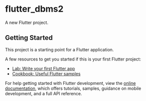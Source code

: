 # flutter_dbms2

A new Flutter project.
<!-- All pages and features : -->
<!-- ![WhatsApp Image 2023-06-06 at 11 32 03](https://github.com/UMESH-042/UdyogTrackr/assets/98551372/5818aef0-7f1a-4930-8a2e-a76c71a5c745)
![WhatsApp Image 2023-06-06 at 11 32 04](https://github.com/UMESH-042/UdyogTrackr/assets/98551372/7d9857f8-54ba-49ae-a605-04ebad36cc38)
![WhatsApp Image 2023-06-06 at 11 32 04 (1)](https://github.com/UMESH-042/UdyogTrackr/assets/98551372/6a03b470-e0b0-4fc2-8faa-c77c89623b1f)
![WhatsApp Image 2023-06-06 at 11 32 04 (2)](https://github.com/UMESH-042/UdyogTrackr/assets/98551372/986cb2b2-f23a-4392-885b-f85f77dcfef3)
![WhatsApp Image 2023-06-06 at 11 32 04 (3)](https://github.com/UMESH-042/UdyogTrackr/assets/98551372/c7ebdf9c-75c1-47a1-a870-bc5812fb3f69)
![WhatsApp Image 2023-06-06 at 11 32 05](https://github.com/UMESH-042/UdyogTrackr/assets/98551372/12728dab-9a2c-4500-92b7-6b4f766c33a1)
![WhatsApp Image 2023-06-06 at 11 32 05 (1)](https://github.com/UMESH-042/UdyogTrackr/assets/98551372/dd6b914e-ddc4-4640-8c14-54f463ed5e7e)
![WhatsApp Image 2023-06-06 at 11 38 02](https://github.com/UMESH-042/UdyogTrackr/assets/98551372/d865c3fe-5445-42ac-8d49-1cb0a82a50cd) -->



## Getting Started

This project is a starting point for a Flutter application.

A few resources to get you started if this is your first Flutter project:

- [Lab: Write your first Flutter app](https://docs.flutter.dev/get-started/codelab)
- [Cookbook: Useful Flutter samples](https://docs.flutter.dev/cookbook)

For help getting started with Flutter development, view the
[online documentation](https://docs.flutter.dev/), which offers tutorials,
samples, guidance on mobile development, and a full API reference.
